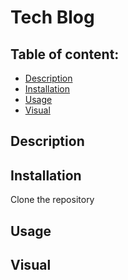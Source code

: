 # Tech Blog

## Table of content: 
  - [Description](#description)
  - [Installation](#installation)
  - [Usage](#usage)
  - [Visual](#visual)

## Description <a id="description"></a>

## Installation <a id="installation"></a>
Clone the repository 
## Usage <a id="usage"></a>

## Visual <a id="visual"></a>
